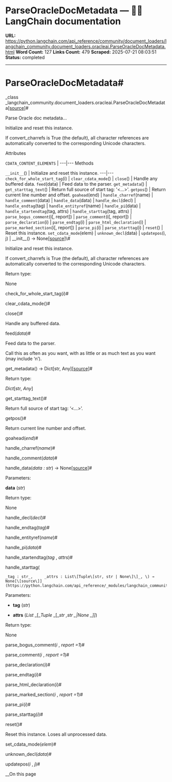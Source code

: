# ParseOracleDocMetadata — 🦜🔗 LangChain  documentation

**URL:** https://python.langchain.com/api_reference/community/document_loaders/langchain_community.document_loaders.oracleai.ParseOracleDocMetadata.html
**Word Count:** 127
**Links Count:** 479
**Scraped:** 2025-07-21 08:03:51
**Status:** completed

---

# ParseOracleDocMetadata\#

_class _langchain\_community.document\_loaders.oracleai.ParseOracleDocMetadata[\[source\]](https://python.langchain.com/api_reference/_modules/langchain_community/document_loaders/oracleai.html#ParseOracleDocMetadata)\#     

Parse Oracle doc metadata…

Initialize and reset this instance.

If convert\_charrefs is True \(the default\), all character references are automatically converted to the corresponding Unicode characters.

Attributes

`CDATA_CONTENT_ELEMENTS` |    ---|---      Methods

`__init__`\(\) | Initialize and reset this instance.   ---|---   `check_for_whole_start_tag`\(i\) |    `clear_cdata_mode`\(\) |    `close`\(\) | Handle any buffered data.   `feed`\(data\) | Feed data to the parser.   `get_metadata`\(\) |    `get_starttag_text`\(\) | Return full source of start tag: '<...>'.   `getpos`\(\) | Return current line number and offset.   `goahead`\(end\) |    `handle_charref`\(name\) |    `handle_comment`\(data\) |    `handle_data`\(data\) |    `handle_decl`\(decl\) |    `handle_endtag`\(tag\) |    `handle_entityref`\(name\) |    `handle_pi`\(data\) |    `handle_startendtag`\(tag, attrs\) |    `handle_starttag`\(tag, attrs\) |    `parse_bogus_comment`\(i\[, report\]\) |    `parse_comment`\(i\[, report\]\) |    `parse_declaration`\(i\) |    `parse_endtag`\(i\) |    `parse_html_declaration`\(i\) |    `parse_marked_section`\(i\[, report\]\) |    `parse_pi`\(i\) |    `parse_starttag`\(i\) |    `reset`\(\) | Reset this instance.   `set_cdata_mode`\(elem\) |    `unknown_decl`\(data\) |    `updatepos`\(i, j\) |       \_\_init\_\_\(\) → None[\[source\]](https://python.langchain.com/api_reference/_modules/langchain_community/document_loaders/oracleai.html#ParseOracleDocMetadata.__init__)\#     

Initialize and reset this instance.

If convert\_charrefs is True \(the default\), all character references are automatically converted to the corresponding Unicode characters.

Return type:     

None

check\_for\_whole\_start\_tag\(_i_\)\#     

clear\_cdata\_mode\(\)\#     

close\(\)\#     

Handle any buffered data.

feed\(_data_\)\#     

Feed data to the parser.

Call this as often as you want, with as little or as much text as you want \(may include ‘n’\).

get\_metadata\(\) → Dict\[str, Any\][\[source\]](https://python.langchain.com/api_reference/_modules/langchain_community/document_loaders/oracleai.html#ParseOracleDocMetadata.get_metadata)\#     

Return type:     

_Dict_\[str, _Any_\]

get\_starttag\_text\(\)\#     

Return full source of start tag: ‘<…>’.

getpos\(\)\#     

Return current line number and offset.

goahead\(_end_\)\#     

handle\_charref\(_name_\)\#     

handle\_comment\(_data_\)\#     

handle\_data\(_data : str_\) → None[\[source\]](https://python.langchain.com/api_reference/_modules/langchain_community/document_loaders/oracleai.html#ParseOracleDocMetadata.handle_data)\#     

Parameters:     

**data** \(_str_\)

Return type:     

None

handle\_decl\(_decl_\)\#     

handle\_endtag\(_tag_\)\#     

handle\_entityref\(_name_\)\#     

handle\_pi\(_data_\)\#     

handle\_startendtag\(_tag_ , _attrs_\)\#     

handle\_starttag\(

    _tag : str_,     _attrs : List\[Tuple\[str, str | None\]\]_, \) → None[\[source\]](https://python.langchain.com/api_reference/_modules/langchain_community/document_loaders/oracleai.html#ParseOracleDocMetadata.handle_starttag)\#     

Parameters:     

  * **tag** \(_str_\)

  * **attrs** \(_List_ _\[__Tuple_ _\[__str_ _,__str_ _|__None_ _\]__\]_\)

Return type:     

None

parse\_bogus\_comment\(_i_ , _report =1_\)\#     

parse\_comment\(_i_ , _report =1_\)\#     

parse\_declaration\(_i_\)\#     

parse\_endtag\(_i_\)\#     

parse\_html\_declaration\(_i_\)\#     

parse\_marked\_section\(_i_ , _report =1_\)\#     

parse\_pi\(_i_\)\#     

parse\_starttag\(_i_\)\#     

reset\(\)\#     

Reset this instance. Loses all unprocessed data.

set\_cdata\_mode\(_elem_\)\#     

unknown\_decl\(_data_\)\#     

updatepos\(_i_ , _j_\)\#     

__On this page